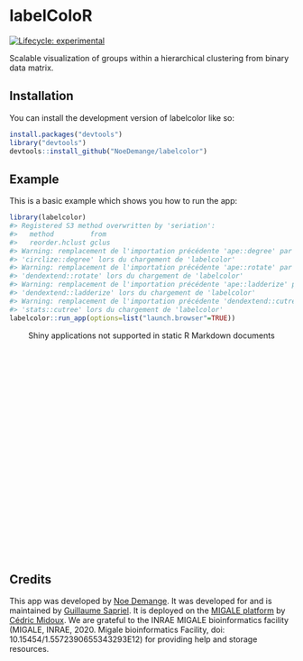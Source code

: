 
# labelColoR

<!-- badges: start -->

[![Lifecycle:
experimental](https://img.shields.io/badge/lifecycle-experimental-orange.svg)](https://lifecycle.r-lib.org/articles/stages.html#experimental)
<!-- badges: end -->

Scalable visualization of groups within a hierarchical clustering from
binary data matrix.

## Installation

You can install the development version of labelcolor like so:

``` r
install.packages("devtools")
library("devtools")
devtools::install_github("NoeDemange/labelcolor")
```

## Example

This is a basic example which shows you how to run the app:

``` r
library(labelcolor)
#> Registered S3 method overwritten by 'seriation':
#>   method         from 
#>   reorder.hclust gclus
#> Warning: remplacement de l'importation précédente 'ape::degree' par
#> 'circlize::degree' lors du chargement de 'labelcolor'
#> Warning: remplacement de l'importation précédente 'ape::rotate' par
#> 'dendextend::rotate' lors du chargement de 'labelcolor'
#> Warning: remplacement de l'importation précédente 'ape::ladderize' par
#> 'dendextend::ladderize' lors du chargement de 'labelcolor'
#> Warning: remplacement de l'importation précédente 'dendextend::cutree' par
#> 'stats::cutree' lors du chargement de 'labelcolor'
labelcolor::run_app(options=list("launch.browser"=TRUE))
```

<div style="width: 100% ; height: 400px ; text-align: center; box-sizing: border-box; -moz-box-sizing: border-box; -webkit-box-sizing: border-box;" class="muted well">Shiny applications not supported in static R Markdown documents</div>

## Credits

This app was developed by [Noe Demange](https://github.com/NoeDemange).
It was developed for and is maintained by [Guillaume
Sapriel](https://orcid.org/0000-0003-0549-9376). It is deployed on the
[MIGALE platform](https://migale.inrae.fr/) by [Cédric
Midoux](https://orcid.org/0000-0002-7964-0929). We are grateful to the
INRAE MIGALE bioinformatics facility (MIGALE, INRAE, 2020. Migale
bioinformatics Facility, doi: 10.15454/1.5572390655343293E12) for
providing help and storage resources.
